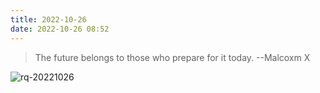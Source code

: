 ```yaml
---
title: 2022-10-26
date: 2022-10-26 08:52
---
```


> The future belongs to those who prepare for it today. --Malcoxm X

![rq-20221026](http://images.iotop.work/upic/20221026-rq-20221026.jpg)